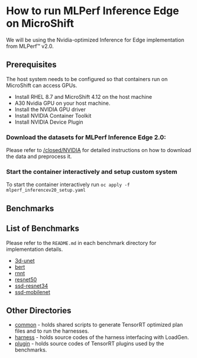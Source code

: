 
# How to run MLPerf Inference Edge on MicroShift
We will be using the Nvidia-optimized Inference for Edge implementation from MLPerf™ v2.0.

## Prerequisites
The host system needs to be configured so that containers run on MicroShift can access GPUs.
 - Install RHEL 8.7 and MicroShift 4.12 on the host machine
 - A30 Nvidia GPU on your host machine.
 - Install the NVIDIA GPU driver 
 - Install NVIDIA Container Toolkit
 - Install NVIDIA Device Plugin



### Download the datasets for MLPerf Inference Edge 2.0:

Please refer to [/closed/NVIDIA](closed/NVIDIA/README.md) for detailed instructions on how to download the data and preprocess it.

### Start the container interactively and setup custom system 

To start the container interactively run ```oc apply -f mlperf_inferencev20_setup.yaml```
 

## Benchmarks


## List of Benchmarks

Please refer to the `README.md` in each benchmark directory for implementation details.
- [3d-unet](closed/NVIDIA/code/3d-unet/tensorrt/README.md)
- [bert](closed/NVIDIA/code/bert/tensorrt/README.md)
- [rnnt](closed/NVIDIA/code/rnnt/tensorrt/README.md)
- [resnet50](closed/NVIDIA/code/resnet50/tensorrt/README.md)
- [ssd-resnet34](closed/NVIDIA/code/ssd-resnet34/tensorrt/README.md)
- [ssd-mobilenet](closed/NVIDIA/code/ssd-mobilenet/tensorrt/README.md)

## Other Directories

- [common](closed/NVIDIA/code/common) - holds shared scripts to generate TensorRT optimized plan files and to run the harnesses.
- [harness](closed/NVIDIA/code/harness) - holds source codes of the harness interfacing with LoadGen.
- [plugin](closed/NVIDIA/code/plugin) - holds source codes of TensorRT plugins used by the benchmarks.

